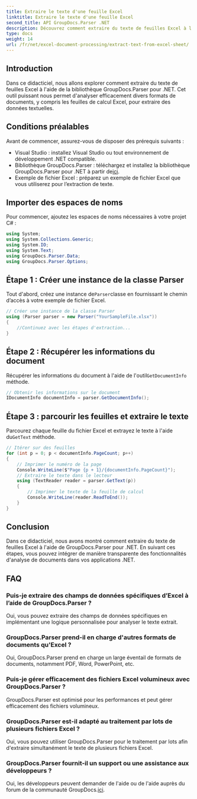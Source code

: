 ```yaml
---
title: Extraire le texte d'une feuille Excel
linktitle: Extraire le texte d'une feuille Excel
second_title: API GroupDocs.Parser .NET
description: Découvrez comment extraire du texte de feuilles Excel à l'aide de GroupDocs.Parser pour .NET. Étapes simples pour une extraction de texte efficace.
type: docs
weight: 14
url: /fr/net/excel-document-processing/extract-text-from-excel-sheet/
---
```

## Introduction
Dans ce didacticiel, nous allons explorer comment extraire du texte de feuilles Excel à l'aide de la bibliothèque GroupDocs.Parser pour .NET. Cet outil puissant nous permet d'analyser efficacement divers formats de documents, y compris les feuilles de calcul Excel, pour extraire des données textuelles.
## Conditions préalables
Avant de commencer, assurez-vous de disposer des prérequis suivants :
- Visual Studio : installez Visual Studio ou tout environnement de développement .NET compatible.
-  Bibliothèque GroupDocs.Parser : téléchargez et installez la bibliothèque GroupDocs.Parser pour .NET à partir de[ici](https://releases.groupdocs.com/parser/net/).
- Exemple de fichier Excel : préparez un exemple de fichier Excel que vous utiliserez pour l’extraction de texte.

## Importer des espaces de noms
Pour commencer, ajoutez les espaces de noms nécessaires à votre projet C# :
```csharp
using System;
using System.Collections.Generic;
using System.IO;
using System.Text;
using GroupDocs.Parser.Data;
using GroupDocs.Parser.Options;
```
## Étape 1 : Créer une instance de la classe Parser
 Tout d'abord, créez une instance de`Parser`classe en fournissant le chemin d’accès à votre exemple de fichier Excel.
```csharp
// Créer une instance de la classe Parser
using (Parser parser = new Parser("YourSampleFile.xlsx"))
{
    //Continuez avec les étapes d'extraction...
}
```
## Étape 2 : Récupérer les informations du document
 Récupérer les informations du document à l'aide de l'outil`GetDocumentInfo` méthode.
```csharp
// Obtenir les informations sur le document
IDocumentInfo documentInfo = parser.GetDocumentInfo();
```
## Étape 3 : parcourir les feuilles et extraire le texte
 Parcourez chaque feuille du fichier Excel et extrayez le texte à l'aide du`GetText` méthode.
```csharp
// Itérer sur des feuilles
for (int p = 0; p < documentInfo.PageCount; p++)
{
    // Imprimer le numéro de la page
    Console.WriteLine($"Page {p + 1}/{documentInfo.PageCount}");
    // Extraire le texte dans le lecteur
    using (TextReader reader = parser.GetText(p))
    {
        // Imprimer le texte de la feuille de calcul
        Console.WriteLine(reader.ReadToEnd());
    }
}
```

## Conclusion
Dans ce didacticiel, nous avons montré comment extraire du texte de feuilles Excel à l'aide de GroupDocs.Parser pour .NET. En suivant ces étapes, vous pouvez intégrer de manière transparente des fonctionnalités d'analyse de documents dans vos applications .NET.

## FAQ
### Puis-je extraire des champs de données spécifiques d’Excel à l’aide de GroupDocs.Parser ?
Oui, vous pouvez extraire des champs de données spécifiques en implémentant une logique personnalisée pour analyser le texte extrait.
### GroupDocs.Parser prend-il en charge d'autres formats de documents qu'Excel ?
Oui, GroupDocs.Parser prend en charge un large éventail de formats de documents, notamment PDF, Word, PowerPoint, etc.
### Puis-je gérer efficacement des fichiers Excel volumineux avec GroupDocs.Parser ?
GroupDocs.Parser est optimisé pour les performances et peut gérer efficacement des fichiers volumineux.
### GroupDocs.Parser est-il adapté au traitement par lots de plusieurs fichiers Excel ?
Oui, vous pouvez utiliser GroupDocs.Parser pour le traitement par lots afin d'extraire simultanément le texte de plusieurs fichiers Excel.
### GroupDocs.Parser fournit-il un support ou une assistance aux développeurs ?
 Oui, les développeurs peuvent demander de l'aide ou de l'aide auprès du forum de la communauté GroupDocs.[ici](https://forum.groupdocs.com/c/parser/17).